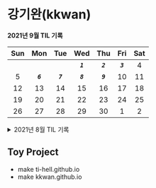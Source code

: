 # **강기완(kkwan)**

**2021년 9월 TIL 기록**

| Sun | Mon | Tue |    Wed    |    Thu    |    Fri    | Sat |
| :-: | :-: | :-: | :-------: | :-------: | :-------: | :-: |
|     |     |     | **_`1`_** | **_`2`_** | **_`3`_** |  4  |
|  5  |  **_`6`_**  |  **_`7`_**  |     **_`8`_**     |     **_`9`_**     |    10     | 11  |
| 12  | 13  | 14  |    15     |    16     |    17     | 18  |
| 19  | 20  | 21  |    22     |    23     |    24     | 25  |
| 26  | 27  | 28  |    29     |    30     |     1     |  2  |

<details>
<summary>
2021년 8월 TIL 기록
</summary>

| Sun |    Mon     |    Tue     |    Wed     |    Thu     |    Fri     | Sat |
| :-: | :--------: | :--------: | :--------: | :--------: | :--------: | :-: |
|  1  |     2      |     3      | **_`4`_**  | **_`5`_**  | **_`6`_**  |  7  |
|  8  | **_`9`_**  | **_`10`_** | **_`11`_** | **_`12`_** | **_`13`_** | 14  |
| 15  |     16     | **_`17`_** | **_`18`_** | **_`19`_** |     20     | 21  |
| 22  | **_`23`_** | **_`24`_** | **_`25`_** | **_`26`_** | **_`27`_** | 28  |
| 29  | **_`30`_** | **_`31`_** |            |            |            |     |

</details>

## Toy Project

- make ti-hell.github.io
- make kkwan.github.io
